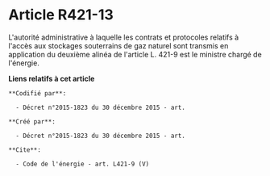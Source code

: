 # Article R421-13

L'autorité administrative à laquelle les contrats et protocoles relatifs à l'accès aux stockages souterrains de gaz naturel
sont transmis en application du deuxième alinéa de l'article L. 421-9 est le ministre chargé de l'énergie.

**Liens relatifs à cet article**

	**Codifié par**:

	  - Décret n°2015-1823 du 30 décembre 2015 - art.

	**Créé par**:

	  - Décret n°2015-1823 du 30 décembre 2015 - art.

	**Cite**:

	  - Code de l'énergie - art. L421-9 (V)
